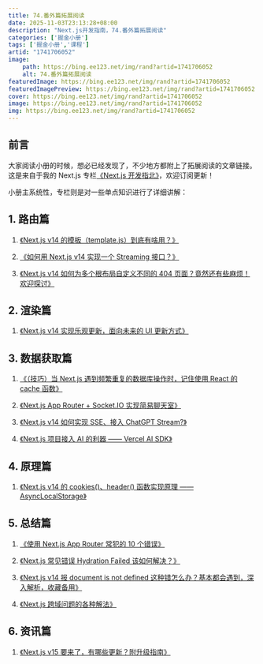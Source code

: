 ```yaml
---
title: 74.番外篇拓展阅读
date: 2025-11-03T23:13:28+08:00
description: "Next.js开发指南，74.番外篇拓展阅读"
categories: ['掘金小册']
tags: ['掘金小册','课程']
artid: "1741706052"
image:
    path: https://bing.ee123.net/img/rand?artid=1741706052
    alt: 74.番外篇拓展阅读
featuredImage: https://bing.ee123.net/img/rand?artid=1741706052
featuredImagePreview: https://bing.ee123.net/img/rand?artid=1741706052
cover: https://bing.ee123.net/img/rand?artid=1741706052
image: https://bing.ee123.net/img/rand?artid=1741706052
img: https://bing.ee123.net/img/rand?artid=1741706052
---
```


## 前言
大家阅读小册的时候，想必已经发现了，不少地方都附上了拓展阅读的文章链接。这是来自于我的 Next.js 专栏[《Next.js 开发指北》](https://juejin.cn/column/7343569488744611849)，欢迎订阅更新！

小册主系统性，专栏则是对一些单点知识进行了详细讲解：

## 1. 路由篇

1. [《Next.js v14 的模板（template.js）到底有啥用？》](https://juejin.cn/post/7343569488744300553)

3. [《如何用 Next.js v14 实现一个 Streaming 接口？》](https://juejin.cn/post/7344089411983802394)

5. [《Next.js v14 如何为多个根布局自定义不同的 404 页面？竟然还有些麻烦！欢迎探讨》](https://juejin.cn/post/7351321244125265930)

## 2. 渲染篇

1. [《Next.js v14 实现乐观更新，面向未来的 UI 更新方式》](https://juejin.cn/post/7347957960884355113)

## 3. 数据获取篇

1. [《（技巧）当 Next.js 遇到频繁重复的数据库操作时，记住使用 React 的 cache 函数》](https://juejin.cn/post/7348643498117038099)

2. [《Next.js App Router + Socket.IO 实现简易聊天室》](https://juejin.cn/post/7371423076662493224)

3. [《Next.js v14 如何实现 SSE、接入 ChatGPT Stream?》](https://juejin.cn/post/7372020457124659234)

4. [《Next.js 项目接入 AI 的利器 —— Vercel AI SDK》](https://juejin.cn/post/7376622203301969959)

## 4. 原理篇

1. [《Next.js v14 的 cookies()、header() 函数实现原理 —— AsyncLocalStorage》](https://juejin.cn/post/7360737180392996899)

## 5. 总结篇

1. [《使用 Next.js App Router 常犯的 10 个错误》](https://juejin.cn/post/7361204571828731956)

2. [《Next.js 常见错误 Hydration Failed 该如何解决？》](https://juejin.cn/post/7365793739892228096)

3. [《Next.js v14 报 document is not defined 这种错怎么办？基本都会遇到，深入解析，收藏备用》](https://juejin.cn/post/7352342892785352755)

5. [《Next.js 跨域问题的各种解法》](https://juejin.cn/post/7366177423775531008)

## 6. 资讯篇
1. [《Next.js v15 要来了，有哪些更新？附升级指南》](https://juejin.cn/post/7375858343179255862)
